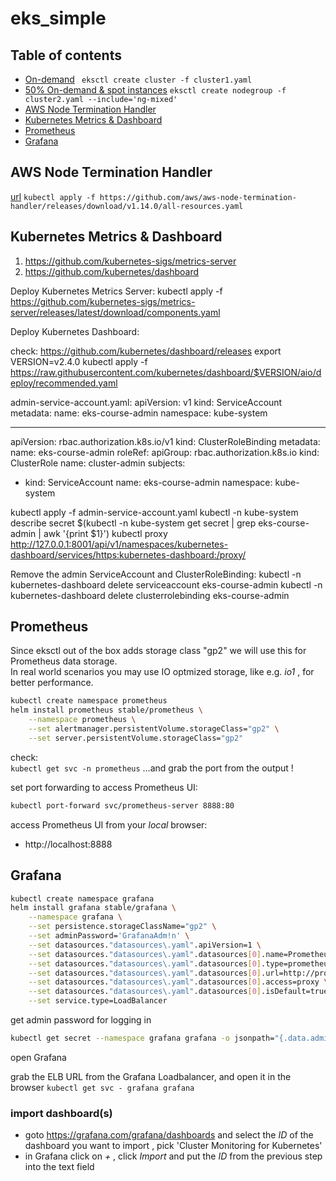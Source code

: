 # eks_simple

## Table of contents
* [On-demand](cluster/cluster1.yaml)
` eksctl create cluster -f cluster1.yaml`
* [50% On-demand & spot instances](cluster/cluster2.yaml)
` eksctl create nodegroup -f cluster2.yaml --include='ng-mixed' `
* [AWS Node Termination Handler](#node-termination-handler)
* [Kubernetes Metrics & Dashboard](#kubernetes-metrics-dashboard)
* [Prometheus](#prometheus)
* [Grafana](#grafana)

## AWS Node Termination Handler
[url](https://github.com/aws/aws-node-termination-handler)
`kubectl apply -f https://github.com/aws/aws-node-termination-handler/releases/download/v1.14.0/all-resources.yaml`

## Kubernetes Metrics & Dashboard
1) https://github.com/kubernetes-sigs/metrics-server
2) https://github.com/kubernetes/dashboard


Deploy Kubernetes Metrics Server:
kubectl apply -f https://github.com/kubernetes-sigs/metrics-server/releases/latest/download/components.yaml


Deploy Kubernetes Dashboard:

check: https://github.com/kubernetes/dashboard/releases
export VERSION=v2.4.0
kubectl apply -f https://raw.githubusercontent.com/kubernetes/dashboard/$VERSION/aio/deploy/recommended.yaml

admin-service-account.yaml:
apiVersion: v1
kind: ServiceAccount
metadata:
  name: eks-course-admin
  namespace: kube-system

---
  
apiVersion: rbac.authorization.k8s.io/v1
kind: ClusterRoleBinding
metadata:
  name: eks-course-admin
roleRef:
  apiGroup: rbac.authorization.k8s.io
  kind: ClusterRole
  name: cluster-admin
subjects:
- kind: ServiceAccount
  name: eks-course-admin
  namespace: kube-system


kubectl apply -f admin-service-account.yaml
kubectl -n kube-system describe secret $(kubectl -n kube-system get secret | grep eks-course-admin | awk '{print $1}')
kubectl proxy
http://127.0.0.1:8001/api/v1/namespaces/kubernetes-dashboard/services/https:kubernetes-dashboard:/proxy/



Remove the admin ServiceAccount and ClusterRoleBinding:
kubectl -n kubernetes-dashboard delete serviceaccount eks-course-admin
kubectl -n kubernetes-dashboard delete clusterrolebinding eks-course-admin


## Prometheus
Since eksctl out of the box adds storage class "gp2" we will use this for Prometheus data storage.  
In real world scenarios you may use IO optmized storage, like e.g. _io1_ , for better performance.

```bash
kubectl create namespace prometheus
helm install prometheus stable/prometheus \
    --namespace prometheus \
    --set alertmanager.persistentVolume.storageClass="gp2" \
    --set server.persistentVolume.storageClass="gp2"
```
check:  
```kubectl get svc -n prometheus```
...and grab the port from the output !

set port forwarding to access Prometheus UI:

```bash
kubectl port-forward svc/prometheus-server 8888:80
```

access Prometheus UI from your *local* browser:
* http://localhost:8888



## Grafana
```bash
kubectl create namespace grafana
helm install grafana stable/grafana \
    --namespace grafana \
    --set persistence.storageClassName="gp2" \
    --set adminPassword='GrafanaAdm!n' \
    --set datasources."datasources\.yaml".apiVersion=1 \
    --set datasources."datasources\.yaml".datasources[0].name=Prometheus \
    --set datasources."datasources\.yaml".datasources[0].type=prometheus \
    --set datasources."datasources\.yaml".datasources[0].url=http://prometheus-server.prometheus.svc.cluster.local \
    --set datasources."datasources\.yaml".datasources[0].access=proxy \
    --set datasources."datasources\.yaml".datasources[0].isDefault=true \
    --set service.type=LoadBalancer
```

get admin password for logging in

```bash
kubectl get secret --namespace grafana grafana -o jsonpath="{.data.admin-password}" | base64 --decode ; echo
```

open Grafana

grab the ELB URL from the Grafana Loadbalancer, and open it in the browser
```kubectl get svc - grafana grafana```

### import dashboard(s)
* goto https://grafana.com/grafana/dashboards and select the *ID* of the dashboard you want to import  , pick 'Cluster Monitoring for Kubernetes'
* in Grafana click on *+* , click *Import* and put the *ID* from the previous step into the text field
